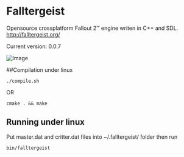 Falltergeist
============

Opensource crossplatform Fallout 2™ engine writen in C++ and SDL.
http://falltergeist.org/

Current version: 0.0.7

![Image](http://alexeevdv.ru/falltergeist/falltergeist.png)

##Compilation under linux
```
./compile.sh
```
OR
```
cmake . && make
```

## Running under linux

Put master.dat and critter.dat files into ~/.falltergeist/ folder
then run 
```
bin/falltergeist
```
